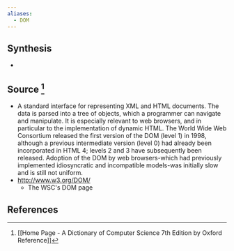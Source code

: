 ```yaml
---
aliases:
  - DOM
---
```

## Synthesis
- 
## Source [^1]
- A standard interface for representing XML and HTML documents. The data is parsed into a tree of objects, which a programmer can navigate and manipulate. It is especially relevant to web browsers, and in particular to the implementation of dynamic HTML. The World Wide Web Consortium released the first version of the DOM (level 1) in 1998, although a previous intermediate version (level 0) had already been incorporated in HTML 4; levels 2 and 3 have subsequently been released. Adoption of the DOM by web browsers-which had previously implemented idiosyncratic and incompatible models-was initially slow and is still not uniform.
- http://www.w3.org/DOM/
	- The WSC's DOM page
## References

[^1]: [[Home Page - A Dictionary of Computer Science 7th Edition by Oxford Reference]]